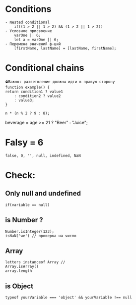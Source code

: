 # Conditions 
    - Nested conditional
		if((1 > 2 || 1 > 2) && (1 > 2 || 1 > 2))
    - Условное присвоение
		varOne || 6;
		let a = varOne || 6;
	- Перемена значений ф-ций
		[firstName, lastName] = [lastName, firstName];
# Conditional chains
	⛔Важно: разветвление должны идти в правую сторону 
	function example() {
	return condition1 ? value1
		: condition2 ? value2
		: value3;
	}

	n * (n % 2 ? 9 : 8);


beverage = age >= 21 ? "Beer" : "Juice";


# Falsy = 6 
	false, 0, '', null, indefined, NaN

# Check:
## Only null and undefined
	if(variable == null)
## is Number ?
	Number.isInteger(123);
    isNaN('we') // проверка на число
## Array 
	letters instanceof Array // 
	Array.isArray() 
	array.length
## is Object
	typeof yourVariable === 'object' && yourVariable !== null

